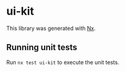 # ui-kit

This library was generated with [Nx](https://nx.dev).

## Running unit tests

Run `nx test ui-kit` to execute the unit tests.
